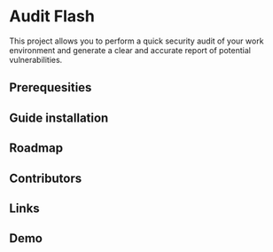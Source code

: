 # Audit Flash 
This project allows you to perform a quick security audit of your work environment and generate a clear and accurate report of potential vulnerabilities.

## Prerequesities

## Guide installation

## Roadmap

## Contributors

## Links

## Demo

